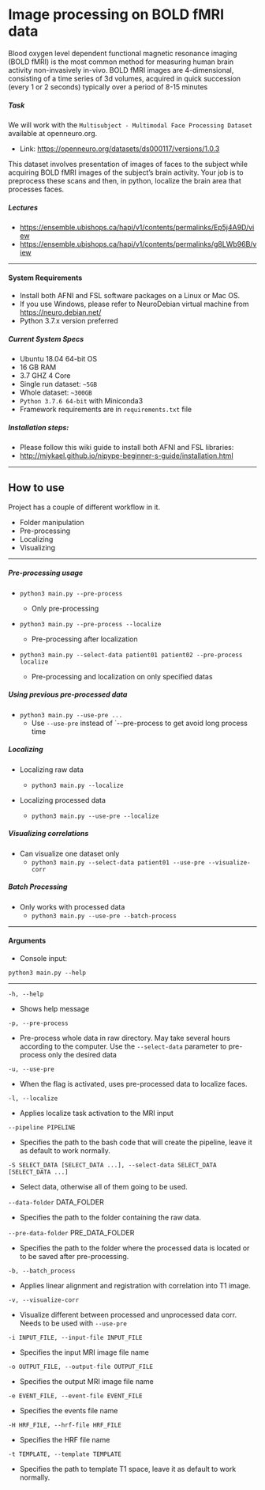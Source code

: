 # Image processing on BOLD fMRI data

Blood oxygen level dependent functional magnetic resonance imaging (BOLD fMRI) is the most common
method for measuring human brain activity non-invasively in-vivo. BOLD fMRI images are 4-dimensional, consisting of a
time series of 3d volumes, acquired in quick succession (every 1 or 2 seconds) typically over a period of 8-15 minutes


##### Task
We will work with the `Multisubject - Multimodal Face Processing Dataset` available at openneuro.org.
* Link: https://openneuro.org/datasets/ds000117/versions/1.0.3

This dataset involves presentation of images of faces to the subject while acquiring BOLD fMRI images of the subject’s
brain activity. Your job is to preprocess these scans and then, in python, localize the brain area that processes faces.


##### Lectures
* https://ensemble.ubishops.ca/hapi/v1/contents/permalinks/Ep5j4A9D/view
* https://ensemble.ubishops.ca/hapi/v1/contents/permalinks/g8LWb96B/view
---

#### System Requirements

* Install both AFNI and FSL software packages on a Linux or Mac OS.
* If you use Windows, please refer to NeuroDebian virtual machine from https://neuro.debian.net/
* Python 3.7.x version preferred


##### Current System Specs

* Ubuntu 18.04 64-bit OS
* 16 GB RAM
* 3.7 GHZ 4 Core
* Single run dataset: `~5GB`
* Whole dataset: `~300GB`
* `Python 3.7.6 64-bit` with Miniconda3
* Framework requirements are in `requirements.txt` file

##### Installation steps:
* Please follow this wiki guide to install both AFNI and FSL libraries:
* http://miykael.github.io/nipype-beginner-s-guide/installation.html

---

## How to use
Project has a couple of different workflow in it.

* Folder manipulation
* Pre-processing
* Localizing
* Visualizing

---

##### Pre-processing usage
* `python3 main.py --pre-process`
    * Only pre-processing

* `python3 main.py --pre-process --localize`
    * Pre-processing after localization
    
* `python3 main.py --select-data patient01 patient02 --pre-process localize`
    * Pre-processing and localization on only specified datas
    
##### Using previous pre-processed data
* `python3 main.py --use-pre ...`
    * Use `--use-pre` instead of `--pre-process to get avoid long process time
    
##### Localizing
* Localizing raw data
    * `python3 main.py --localize`

* Localizing processed data
    * `python3 main.py --use-pre --localize`
    
##### Visualizing correlations
* Can visualize one dataset only
    * `python3 main.py --select-data patient01 --use-pre --visualize-corr`

##### Batch Processing
* Only works with processed data
    * `python3 main.py --use-pre --batch-process`
---
#### Arguments

* Console input:

`python3 main.py --help`

--- 
`-h, --help`
* Shows help message

`-p, --pre-process`
* Pre-process whole data in raw directory.
May take several hours according to the computer. 
Use the `--select-data` parameter to pre-process only the desired data
                    
`-u, --use-pre`
* When the flag is activated, uses pre-processed data to localize faces.
                    
`-l, --localize`
* Applies localize task activation to the MRI input

`--pipeline PIPELINE`
* Specifies the path to the bash code that will create the pipeline, leave it as default to work normally.
                    
`-S SELECT_DATA [SELECT_DATA ...], --select-data SELECT_DATA [SELECT_DATA ...]`
* Select data, otherwise all of them going to be used.
                    
`--data-folder` DATA_FOLDER
* Specifies the path to the folder containing the raw data.
                    
`--pre-data-folder` PRE_DATA_FOLDER
* Specifies the path to the folder where the processed data is located or to be saved after pre-processing.

`-b, --batch_process`
* Applies linear alignment and registration with correlation into T1 image.

`-v, --visualize-corr`
* Visualize different between processed and unprocessed data corr. Needs to be used with `--use-pre`
                    
`-i INPUT_FILE, --input-file INPUT_FILE`
* Specifies the input MRI image file name

`-o OUTPUT_FILE, --output-file OUTPUT_FILE`
* Specifies the output MRI image file name

`-e EVENT_FILE, --event-file EVENT_FILE`
* Specifies the events file name

`-H HRF_FILE, --hrf-file HRF_FILE`
* Specifies the HRF file name

`-t TEMPLATE, --template TEMPLATE`
* Specifies the path to template T1 space, leave it as default to work normally.
                    

